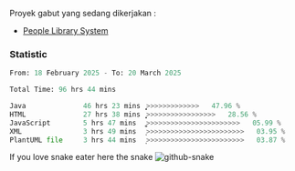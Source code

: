 Proyek gabut yang sedang dikerjakan :
  - [People Library System](https://github.com/putra4648/people-library-system)
<!--  - [Budget Explorer System](https://gitlab.com/gabut1015701/budget-explorer) -->

### Statistic
<!--START_SECTION:waka-->

```python
From: 18 February 2025 - To: 20 March 2025

Total Time: 96 hrs 44 mins

Java              46 hrs 23 mins  ͎͎͎͎͎͎͎͎͎͎͎͎>>>>>>>>>>>>>   47.96 %
HTML              27 hrs 38 mins  ͎͎͎͎͎͎͎͕>>>>>>>>>>>>>>>>>   28.56 %
JavaScript        5 hrs 47 mins   ͎͚>>>>>>>>>>>>>>>>>>>>>>>   05.99 %
XML               3 hrs 49 mins   ͎>>>>>>>>>>>>>>>>>>>>>>>>   03.95 %
PlantUML file     3 hrs 44 mins   ͎>>>>>>>>>>>>>>>>>>>>>>>>   03.87 %
```

<!--END_SECTION:waka-->

If you love snake eater here the snake 
<picture>
  <source media="(prefers-color-scheme: dark)" srcset="https://github.com/pradana4648/pradana4648/blob/c0566a83ca6ea5f2e46bab00e717c4c82b4b5c4c/github-contribution-grid-snake-dark.svg" />
  <source media="(prefers-color-scheme: light)" srcset="https://github.com/pradana4648/pradana4648/blob/c0566a83ca6ea5f2e46bab00e717c4c82b4b5c4c/github-contribution-grid-snake.svg" />
  <img alt="github-snake" src="https://github.com/pradana4648/pradana4648/blob/c0566a83ca6ea5f2e46bab00e717c4c82b4b5c4c/github-contribution-grid-snake.svg" />
</picture>
